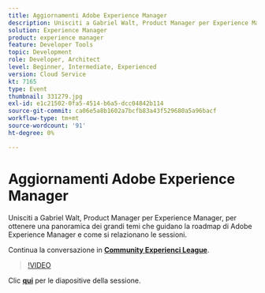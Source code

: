 ```yaml
---
title: Aggiornamenti Adobe Experience Manager
description: Unisciti a Gabriel Walt, Product Manager per Experience Manager, per ottenere una panoramica dei grandi temi che guidano la roadmap di Adobe Experience Manager e come si relazionano le sessioni. Questa sessione è stata distribuita come parte dell’evento Contenuto Adobe Developers Live.
solution: Experience Manager
product: experience manager
feature: Developer Tools
topic: Development
role: Developer, Architect
level: Beginner, Intermediate, Experienced
version: Cloud Service
kt: 7165
type: Event
thumbnail: 331279.jpg
exl-id: e1c21502-0fa5-4514-b6a5-dcc04842b114
source-git-commit: ca06e5a8b1602a7bcfb83a43f529680a5a96bacf
workflow-type: tm+mt
source-wordcount: '91'
ht-degree: 0%

---
```


# Aggiornamenti Adobe Experience Manager

Unisciti a Gabriel Walt, Product Manager per Experience Manager, per ottenere una panoramica dei grandi temi che guidano la roadmap di Adobe Experience Manager e come si relazionano le sessioni.

Continua la conversazione in **[Community Experienci League](http://adobe.ly/36Yd3v6)**.

>[!VIDEO](https://video.tv.adobe.com/v/331279/?quality=12&learn=on&hidetitle=true)

Clic **[qui](/help/adobe-developers-live/assets/experience-manager-updates.pdf)** per le diapositive della sessione.
